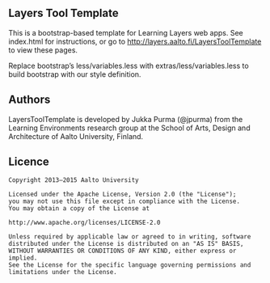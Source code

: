 
Layers Tool Template
--------------------

This is a bootstrap-based template for Learning Layers web apps. See index.html for instructions, or go to http://layers.aalto.fi/LayersToolTemplate to view these pages. 


Replace bootstrap’s less/variables.less with extras/less/variables.less to build bootstrap with our style definition.

Authors
-------

LayersToolTemplate is developed by Jukka Purma (@jpurma) from the Learning Environments research group at the School
of Arts, Design and Architecture of Aalto University, Finland.

Licence
-------

```
Copyright 2013–2015 Aalto University

Licensed under the Apache License, Version 2.0 (the "License");
you may not use this file except in compliance with the License.
You may obtain a copy of the License at

http://www.apache.org/licenses/LICENSE-2.0

Unless required by applicable law or agreed to in writing, software
distributed under the License is distributed on an "AS IS" BASIS,
WITHOUT WARRANTIES OR CONDITIONS OF ANY KIND, either express or implied.
See the License for the specific language governing permissions and
limitations under the License.
```
